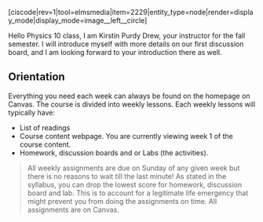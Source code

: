 \[ciscode\|rev=1\|tool=elmsmedia\|item=2229\|entity\_type=node\|render=display\_mode\|display\_mode=image\_\_left\_\_circle\]

Hello Physics 10 class, I am Kirstin Purdy Drew, your instructor for the fall semester. I will introduce myself with more details on our first discussion board, and  I am looking forward to your introduction there as well.

## Orientation

Everything you need each week can always be found on the homepage on Canvas. The course is divided into weekly lessons. Each weekly lessons will typically have:

* List of readings
* Course content webpage. You are currently viewing week 1 of the course content.
* Homework, discussion boards and or Labs \(the activities\). 

> All weekly assignments are due on Sunday of any given week but there is no reasons to wait till the last minute! As stated in the syllabus, you can drop the lowest score for homework, discussion board and lab. This is to account for a legitimate life emergency that might prevent you from doing the assignments on time. All assignments are on Canvas.



